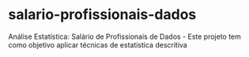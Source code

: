 # salario-profissionais-dados
Análise Estatística: Salário de Profissionais de Dados  - Este projeto tem como objetivo aplicar técnicas de estatística descritiva 
